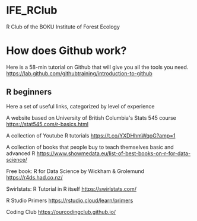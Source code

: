 # IFE_RClub
R Club of the BOKU Institute of Forest Ecology

# How does Github work?
Here is a 58-min tutorial on Github that will give you all the tools you need.
https://lab.github.com/githubtraining/introduction-to-github

## R beginners
Here a set of useful links, categorized by level of experience


A website based on University of British Columbia's Stats 545 course
https://stat545.com/r-basics.html

A collection of Youtube R tutorials
https://t.co/YXDHhmWqoG?amp=1

A collection of books that people buy to teach themselves basic and advanced R
https://www.showmedata.eu/list-of-best-books-on-r-for-data-science/

Free book: R for Data Science by Wickham & Grolemund
https://r4ds.had.co.nz/

Swirlstats: R Tutorial in R itself
https://swirlstats.com/

R Studio Primers
https://rstudio.cloud/learn/primers

Coding Club
https://ourcodingclub.github.io/
